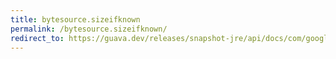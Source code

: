 ```yaml
---
title: bytesource.sizeifknown
permalink: /bytesource.sizeifknown/
redirect_to: https://guava.dev/releases/snapshot-jre/api/docs/com/google/common/io/ByteSource.html#sizeIfKnown--
---
```

